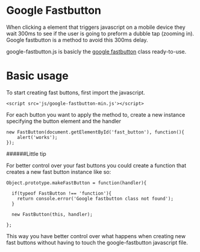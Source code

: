Google Fastbutton
=================

When clicking a element that triggers javascript on a mobile device they wait 300ms to 
see if the user is going to preform a dubble tap (zooming in). Google fastbutton is a method to avoid 
this 300ms delay.

google-fastbutton.js is basicly the [google fastbutton](https://developers.google.com/mobile/articles/fast_buttons) class ready-to-use.


Basic usage
===========

To start creating fast buttons, first import the javascript.

	<script src='js/google-fastbutton-min.js'></script>

For each button you want to apply the method to, create a new instance specifying the button element and the handler

	new FastButton(document.getElementById('fast_button'), function(){
		alert('works');
	});


######Little tip

For better control over your fast buttons you could create a function that
creates a new fast button instance like so:

    Object.prototype.makeFastButton = function(handler){

      if(typeof FastButton !== 'function'){
        return console.error('Google fastbutton class not found');
      }

      new FastButton(this, handler);

    };

This way you have better control over what happens when creating new fast buttons without having to 
touch the google-fastbutton javascript file.


